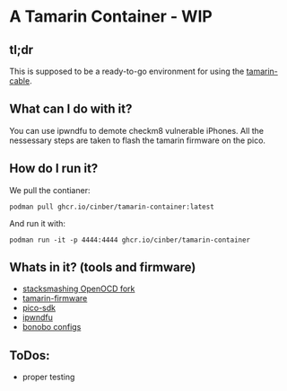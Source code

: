 # A Tamarin Container - WIP

## tl;dr
This is supposed to be a ready-to-go environment for using the [tamarin-cable](https://github.com/stacksmashing/tamarin-firmware).

## What can I do with it?
You can use ipwndfu to demote checkm8 vulnerable iPhones. All the nessessary steps are taken to flash the tamarin firmware on the pico.

## How do I run it?
We pull the contianer:
```
podman pull ghcr.io/cinber/tamarin-container:latest
```
And run it with:
```
podman run -it -p 4444:4444 ghcr.io/cinber/tamarin-container
```

## Whats in it? (tools and firmware)
- [stacksmashing OpenOCD fork](https://github.com/axi0mX/ipwndfu)
- [tamarin-firmware](https://github.com/stacksmashing/tamarin-firmware)
- [pico-sdk](https://github.com/raspberrypi/pico-sdk.git)
- [ipwndfu](https://github.com/axi0mX/ipwndfu)
- [bonobo configs](https://github.com/lambdaconcept/bonobo-configs.git)

## ToDos:
- proper testing
